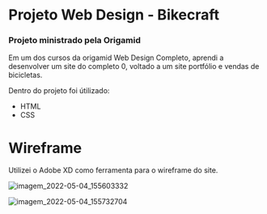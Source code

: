 # Projeto Web Design - Bikecraft

### Projeto ministrado pela Origamid

Em um dos cursos da origamid Web Design Completo, aprendi a desenvolver um site do completo 0, voltado a um site portfólio e vendas de bicicletas.

Dentro do projeto foi útilizado:
- HTML
- CSS

# Wireframe

Utilizei o Adobe XD como ferramenta para o wireframe do site.

![imagem_2022-05-04_155603332](https://user-images.githubusercontent.com/104519143/166806249-90441871-8704-4e30-aa4f-e3dda7206059.png)

![imagem_2022-05-04_155732704](https://user-images.githubusercontent.com/104519143/166806502-3ca320c8-27c1-47ac-bd54-0e4154120fd4.png)
